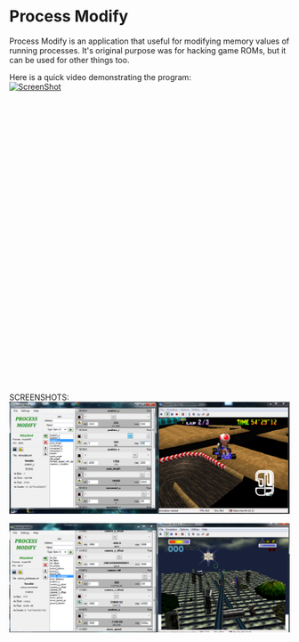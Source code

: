 # Process Modify

Process Modify is an application that useful for modifying memory values of running processes. It's original purpose was for hacking game ROMs, but it can be used for other things too.

Here is a quick video demonstrating the program:<br>
[![ScreenShot](http://img.youtube.com/vi/2nxJRHjyhq4/0.jpg)](https://www.youtube.com/watch?v=2nxJRHjyhq4)

<iframe width="854" height="510" src="" frameborder="0" allowfullscreen></iframe>

SCREENSHOTS:
![Alt text](SCREENSHOTS/process_modify_screenshot.png?raw=true "Screenshot 1")

![Alt text](SCREENSHOTS/process_modify_screenshot2.png?raw=true "Screenshot 2")
